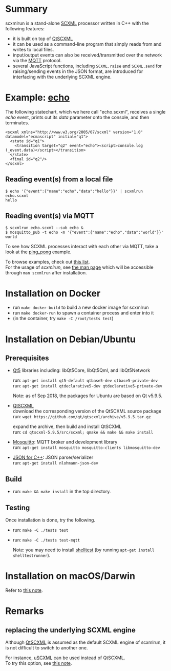 # Summary

scxmlrun is a stand-alone [SCXML](https://www.w3.org/TR/scxml/) processor
written in C++
with the following features:

- it is built on top of [QtSCXML](https://doc.qt.io/qt-5/qtscxml-overview.html)  
- it can be used as a command-line program that simply reads from and writes to local files.
- input/output events can also be received/transmitted over the network via the [MQTT](https://mqtt.org/) protocol.  
- several JavaScript functions, including `SCXML.raise` and `SCXML.send` for raising/sending events in the JSON format, are introduced for interfacing with the underlying SCXML engine.

# Example: [echo](examples/echo/README.md)

The following statechart, which we here call "echo.scxml", receives a single _echo_ event, prints out its _data_ parameter onto the console, and then terminates.

```
<scxml xmlns="http://www.w3.org/2005/07/scxml" version="1.0" datamodel="ecmascript" initial="q1">  
  <state id="q1">  
    <transition target="q2" event="echo"><script>console.log (_event.data)</script></transition>  
  </state>  
  <final id="q2"/>  
</scxml>
```

## Reading event(s) from a local file

```
$ echo '{"event":{"name":"echo","data":"hello"}}' | scxmlrun echo.scxml  
hello
```

## Reading event(s) via MQTT

```
$ scxmlrun echo.scxml --sub echo &  
$ mosquitto_pub -t echo -m '{"event":{"name":"echo","data":"world"}}'  
world
```

To see how SCXML processes interact with each other via MQTT,
take a look at the [ping\_pong](examples/ping_pong/README.md) example.  

To browse examples,
check out [this list](examples/README.md).  
For the usage of _scxmlrun_,
see [the man page](https://ldltools.github.io/docs/man/scxmlrun.html)
which will be accessible through `man scxmlrun` after installation.

# Installation on Docker

- run `make docker-build` to build a new docker image for scxmlrun
- run `make docker-run` to spawn a container process and enter into it
- (in the container, try `make -C /root/tests test`)

# Installation on Debian/Ubuntu

## Prerequisites

- [Qt5](http://doc.qt.io/qt-5/) libraries including:
  libQt5Core, libQt5Qml, and libQt5Network  

  run: `apt-get install qt5-default qtbase5-dev qtbase5-private-dev`  
  run: `apt-get install qtdeclarative5-dev qtdeclarative5-private-dev`  

  Note: as of Sep 2018, the packages for Ubuntu are based on Qt v5.9.5.

- [QtSCXML](https://doc.qt.io/qt-5/qtscxml-overview.html)  
  download the corresponding version of the QtSCXML source package  
  run: `wget https://github.com/qt/qtscxml/archive/v5.9.5.tar.gz`

  expand the archive, then build and install QtSCXML  
  run: `cd qtscxml-5.9.5/src/scxml; qmake && make && make install`

- [Mosquitto](https://mosquitto.org): MQTT broker and development library  
  run: `apt-get install mosquitto mosquitto-clients libmosquitto-dev`  

- [JSON for C++](https://github.com/nlohmann/json): JSON parser/serializer  
  run: `apt-get install nlohmann-json-dev`

## Build
- run: `make && make install` in the top directory.

## Testing

Once installation is done, try the following.

- run: `make -C ./tests test`

- run: `make -C ./tests test-mqtt`

  Note: you may need to install [shelltest](https://github.com/simonmichael/shelltestrunner) (by running `apt-get install shelltestrunner`).

# Installation on macOS/Darwin

Refer to [this note](docs/macos.md).

# Remarks

## replacing the underlying SCXML engine

Although
[QtSCXML](https://doc.qt.io/qt-5/qtscxml-overview.html)
is assumed as the default SCXML engine of scxmlrun,
it is not difficult to switch to another one.

For instance,
[uSCXML](https://github.com/tklab-tud/uscxml) can be used
instead of QtSCXML.  
To try this option, see [this note](docs/uScxml.md).

